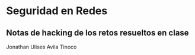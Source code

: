 # Seguridad en Redes
## Notas de hacking de los retos resueltos en clase
Jonathan Ulises Avila Tinoco